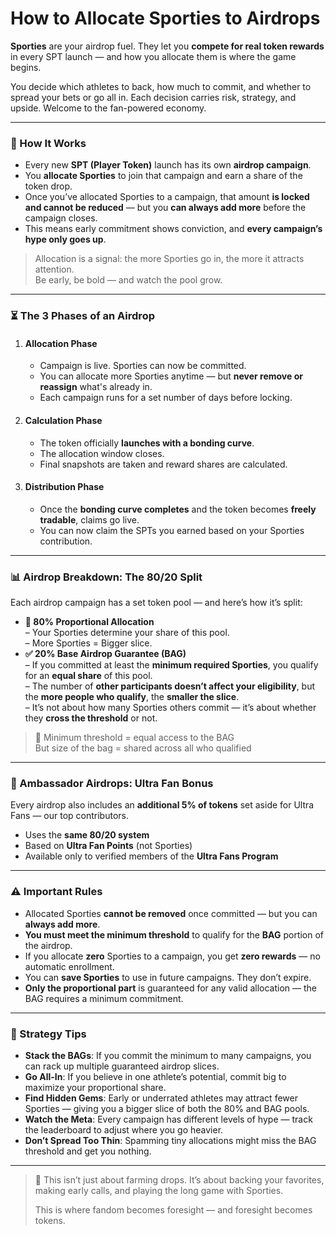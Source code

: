 # How to Allocate Sporties to Airdrops

**Sporties** are your airdrop fuel. They let you **compete for real token rewards** in every SPT launch — and how you allocate them is where the game begins.

You decide which athletes to back, how much to commit, and whether to spread your bets or go all in. Each decision carries risk, strategy, and upside. Welcome to the fan-powered economy.

***

### 🔁 How It Works

* Every new **SPT (Player Token)** launch has its own **airdrop campaign**.
* You **allocate Sporties** to join that campaign and earn a share of the token drop.
* Once you’ve allocated Sporties to a campaign, that amount **is locked and cannot be reduced** — but you **can always add more** before the campaign closes.
* This means early commitment shows conviction, and **every campaign’s hype only goes up**.

> Allocation is a signal: the more Sporties go in, the more it attracts attention.\
> Be early, be bold — and watch the pool grow.

***

### ⏳ The 3 Phases of an Airdrop

1. #### **Allocation Phase**
   * Campaign is live. Sporties can now be committed.
   * You can allocate more Sporties anytime — but **never remove or reassign** what's already in.
   * Each campaign runs for a set number of days before locking.
2. #### **Calculation Phase**
   * The token officially **launches with a bonding curve**.
   * The allocation window closes.
   * Final snapshots are taken and reward shares are calculated.
3. #### **Distribution Phase**
   * Once the **bonding curve completes** and the token becomes **freely tradable**, claims go live.
   * You can now claim the SPTs you earned based on your Sporties contribution.

***

### 📊 Airdrop Breakdown: The 80/20 Split

Each airdrop campaign has a set token pool — and here’s how it’s split:

* **🧮 80% Proportional Allocation**\
  – Your Sporties determine your share of this pool.\
  – More Sporties = Bigger slice.
* **✅ 20% Base Airdrop Guarantee (BAG)**\
  – If you committed at least the **minimum required Sporties**, you qualify for an **equal share** of this pool.\
  – The number of **other participants doesn’t affect your eligibility**, but the **more people who qualify**, the **smaller the slice**.\
  – It’s not about how many Sporties others commit — it’s about whether they **cross the threshold** or not.

> 🧠 Minimum threshold = equal access to the BAG\
> But size of the bag = shared across all who qualified

***

### 🏅 Ambassador Airdrops: Ultra Fan Bonus

Every airdrop also includes an **additional 5% of tokens** set aside for Ultra Fans — our top contributors.

* Uses the **same 80/20 system**
* Based on **Ultra Fan Points** (not Sporties)
* Available only to verified members of the **Ultra Fans Program**

***

### ⚠️ Important Rules

* Allocated Sporties **cannot be removed** once committed — but you can **always add more**.
* **You must meet the minimum threshold** to qualify for the **BAG** portion of the airdrop.
* If you allocate **zero** Sporties to a campaign, you get **zero rewards** — no automatic enrollment.
* You can **save Sporties** to use in future campaigns. They don’t expire.
* **Only the proportional part** is guaranteed for any valid allocation — the BAG requires a minimum commitment.

***

### 🧠 Strategy Tips

* **Stack the BAGs**: If you commit the minimum to many campaigns, you can rack up multiple guaranteed airdrop slices.
* **Go All-In**: If you believe in one athlete’s potential, commit big to maximize your proportional share.
* **Find Hidden Gems**: Early or underrated athletes may attract fewer Sporties — giving you a bigger slice of both the 80% and BAG pools.
* **Watch the Meta**: Every campaign has different levels of hype — track the leaderboard to adjust where you go heavier.
* **Don’t Spread Too Thin**: Spamming tiny allocations might miss the BAG threshold and get you nothing.

***

> 🚀 This isn’t just about farming drops. It’s about backing your favorites, making early calls, and playing the long game with Sporties.
>
> This is where fandom becomes foresight — and foresight becomes tokens.
